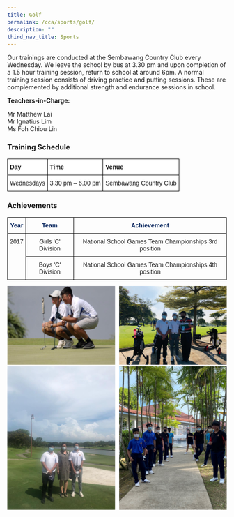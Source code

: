 ```yaml
---
title: Golf
permalink: /cca/sports/golf/
description: ""
third_nav_title: Sports
---
```

Our trainings are conducted at the Sembawang Country Club every Wednesday. We leave the school by bus at 3.30 pm and upon completion of a 1.5 hour training session, return to school at around 6pm. A normal training session consists of driving practice and putting sessions. These are complemented by additional strength and endurance sessions in school.  
  

**Teachers-in-Charge:**

Mr Matthew Lai <br>
Mr Ignatius Lim <br>
Ms Foh Chiou Lin


### Training Schedule

<style type="text/css">
.tg  {border-collapse:collapse;border-spacing:0;}
.tg td{border-color:black;border-style:solid;border-width:1px;font-family:Arial, sans-serif;font-size:14px;
  overflow:hidden;padding:10px 5px;word-break:normal;}
.tg th{border-color:black;border-style:solid;border-width:1px;font-family:Arial, sans-serif;font-size:14px;
  font-weight:normal;overflow:hidden;padding:10px 5px;word-break:normal;}
.tg .tg-dgl5{background-color:#FFF;font-weight:bold;text-align:left;vertical-align:top}
.tg .tg-ktyi{background-color:#FFF;text-align:left;vertical-align:top}
</style>
<table class="tg">
<thead>
  <tr>
    <th class="tg-dgl5">Day</th>
    <th class="tg-dgl5">Time</th>
    <th class="tg-dgl5">Venue</th>
  </tr>
</thead>
<tbody>
  <tr>
    <td class="tg-ktyi">Wednesdays</td>
    <td class="tg-ktyi">3.30 pm – 6.00 pm</td>
    <td class="tg-ktyi">Sembawang Country Club</td>
  </tr>
</tbody>
</table>

### Achievements

<style type="text/css">
.tg  {border-collapse:collapse;border-spacing:0;}
.tg td{border-color:black;border-style:solid;border-width:1px;font-family:Arial, sans-serif;font-size:14px;
  overflow:hidden;padding:10px 5px;word-break:normal;}
.tg th{border-color:black;border-style:solid;border-width:1px;font-family:Arial, sans-serif;font-size:14px;
  font-weight:normal;overflow:hidden;padding:10px 5px;word-break:normal;}
.tg .tg-baqh{text-align:center;vertical-align:top}
.tg .tg-xt5j{color:#02225B;font-weight:bold;text-align:center;vertical-align:top}
.tg .tg-0lax{text-align:left;vertical-align:top}
</style>
<table class="tg">
<thead>
  <tr>
    <th class="tg-xt5j">Year</th>
    <th class="tg-xt5j">Team</th>
    <th class="tg-xt5j">Achievement</th>
  </tr>
</thead>
<tbody>
  <tr>
    <td class="tg-0lax" rowspan="2">2017</td>
    <td class="tg-baqh">Girls 'C' Division</td>
    <td class="tg-baqh">National School Games Team Championships 3rd position<br></td>
  </tr>
  <tr>
    <td class="tg-baqh">Boys 'C' Division</td>
    <td class="tg-baqh">National School Games Team Championships 4th position</td>
  </tr>
</tbody>
</table>

![](/images/golf%201.png)
![](/images/golf%202.png)